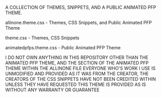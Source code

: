 A COLLECTION OF THEMES, SNIPPETS, AND A PUBLIC ANIMATED PFP THEME.

allinone.theme.css - Themes, CSS Snippets, and Public Animated PFP Theme

theme.css - Themes, CSS Snippets

animatedpfps.theme.css - Public Animated PFP Theme


I DO NOT OWN ANYTHING IN THIS REPOSITORY OTHER THAN THE ANIMATED PFP THEME, AND THE SECTION OF THE ANIMATED PFP THEME WITHIN THE ALLINONE FILE
EVERYONE WHO'S WORK I USE IS UNMODIFIED AND PROVIDED AS IT WAS FROM THE CREATOR, THE CREATORS OF THE CSS SNIPPETS HAVE NOT BEEN CREDITED WITHIN UNLESS THEY HAVE REQUESTED
THIS THEME IS PROVIDED AS IS WITHOUT ANY WARRANTY OR GUARANTEE
